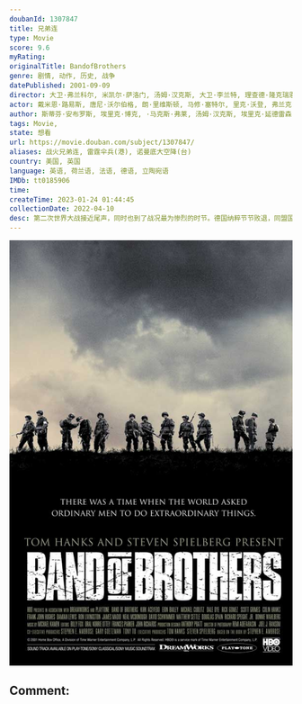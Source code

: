 ```yaml
---
doubanId: 1307847
title: 兄弟连
type: Movie
score: 9.6
myRating: 
originalTitle: BandofBrothers
genre: 剧情, 动作, 历史, 战争
datePublished: 2001-09-09
director: 大卫·弗兰科尔, 米凯尔·萨洛门, 汤姆·汉克斯, 大卫·李兰特, 理查德·隆克瑞恩, 大卫·努特尔, 菲尔·奥尔登·罗宾森, 托尼·杜, 大卫·利兰
actor: 戴米恩·路易斯, 唐尼·沃尔伯格, 朗·里维斯顿, 马修·塞特尔, 里克·沃登, 弗兰克·约翰·休斯, 大卫·休默, 迈克尔·库立兹, 斯科特·格瑞恩斯, 施恩·泰勒, 彼德·杨波拉德·希尔斯, 德克斯特·弗莱彻, 菲利普·巴兰蒂尼, 里克·高莫兹, 尼尔·麦克唐纳, 迈克尔·法斯宾德, 艾恩·贝利, 科林·汉克斯, 汤姆·哈迪, 杰森·奥玛拉, 西蒙·佩吉, 多米尼克·库珀, 吉米·法伦, 詹姆斯·麦卡沃伊, 安德鲁·斯科特, 汤姆·汉克斯, 役所广司, 马克·沃伦, 克里斯·吉尔, 斯蒂芬·格拉汉姆, 柯克·埃斯沃多, 吉米·巴姆博, 罗斯·麦克科尔, 安德鲁·李·波兹, 基兰·奥布莱恩, 小理察·斯贝特, 克里·约翰逊, 安德鲁·霍华德, 詹姆斯·马迪欧, 卢克·罗伯茨, 戈兰·卡斯蒂克, 徐光宇, 约翰·莱特, 亚当·詹姆斯, 罗宾·莱因, 伊斯拉·戈登, 马修·里奇, 约瑟夫·梅, 本·卡普兰, 安纳托·陶布曼, 巴特鲁斯波利, 沃尔夫·卡赫勒, 道格·科克尔, undefined, 达·范·汉森德, 本·洛伊德·霍尔姆斯, 斯蒂芬·沃尔特斯, 道格·艾伦, 杰克·沃特斯, 道格拉斯·斯派恩, 蒂姆·马修斯, 皮特·麦克卡比, undefined, 琼乔·奥雷尔, 瑞内·, undefined, 尼古拉斯·阿隆, 伊恩·维果, 戴夫·博沃, 大卫·布莱尔, 乔治·卡利尔, undefined, 克莱格·西恩利, 詹姆斯·格林, 代尔·戴, undefined, 莱尔德·曼辛托斯, undefined, undefined, undefined, undefined, 马修·法伯, undefined, 诺曼·坎贝尔·里斯, 弗雷迪·乔·法恩斯沃思, 马克·休伯曼, undefined, undefined, undefined, undefined, undefined, 瑞奇·尼克松, undefined, undefined, 史蒂芬·米尔顿, 威廉·阿姆斯壮, 詹姆斯·恩布里, undefined, 大卫·科罗, undefined, undefined, 西蒙·芬顿, undefined, 马克·瓦克林, 伊莎贝拉·塞伯特, 约翰·珀金斯, undefined, undefined, 苏珊娜罗盖特, 维尔·鲁特根, 本·哈克, undefined, 杰米·哈丁, 彼特·奥梅拉, undefined, undefined, undefined, 米洛·图梅, 卢克·格瑞芬
author: 斯蒂芬·安布罗斯, 埃里克·博克, ·马克斯·弗莱, 汤姆·汉克斯, 埃里克·延德雷森, 布鲁斯·, 约翰·奥罗夫, 格雷厄姆·约斯特, 克里斯托弗·约斯特
tags: Movie, 
state: 想看
url: https://movie.douban.com/subject/1307847/
aliases: 战火兄弟连, 雷霆伞兵(港), 诺曼底大空降(台)
country: 美国, 英国
language: 英语, 荷兰语, 法语, 德语, 立陶宛语
IMDb: tt0185906
time: 
createTime: 2023-01-24 01:44:45
collectionDate: 2022-04-10
desc: 第二次世界大战接近尾声，同时也到了战况最为惨烈的时节。德国纳粹节节败退，同盟国决定在欧洲开辟第二战场，而法国北部的诺曼底则成为新局开端的要冲所在。1944年6月6日，美国101空降师506团E连奉命空...
---
```


![image](assets/p1714777727.jpg)

Comment: 
---


